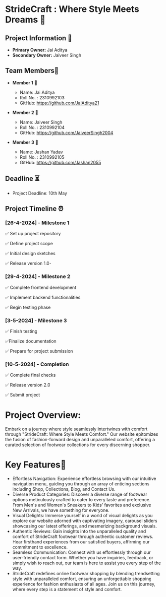 # StrideCraft : Where Style Meets Dreams 👟

## Project Information 📃
- **Primary Owner:** Jai Aditya
- **Secondary Owner:** Jaiveer Singh

## Team Members👥
- **Member 1** 👤
  - Name: Jai Aditya
  - Roll No. : 2310992103
  - GitHub: https://github.com/JaiAditya21

- **Member 2** 👤
  - Name: Jaiveer Singh
  - Roll No. : 2310992104
  - GitHub: https://github.com/JaiveerSingh2004

- **Member 3** 👤
  - Name: Jashan Yadav
  - Roll No. : 2310992105
  - GitHub: https://github.com/Jashan2055
 
## Deadline ⏳
- Project Deadline: 10th May

## Project Timeline ⏰

### [26-4-2024] - Milestone 1

✅ Set up project repository

✅ Define project scope

✅ Initial design sketches

✅ Release version 1.0-

### [29-4-2024] - Milestone 2

✅ Complete frontend development

✅ Implement backend functionalities

✅ Begin testing phase

### [3-5-2024] - Milestone 3

✅ Finish testing

✅Finalize documentation

✅ Prepare for project submission

### [10-5-2024] - Completion

✅ Complete final checks

✅ Release version 2.0

✅ Submit project

# Project Overview:

Embark on a journey where style seamlessly intertwines with comfort through "StrideCraft: Where Style Meets Comfort." Our website epitomizes the fusion of fashion-forward design and unparalleled comfort, offering a curated selection of footwear collections for every discerning shopper.

# Key Features🔑

- Effortless Navigation: Experience effortless browsing with our intuitive navigation menu, guiding you through an array of enticing sections including Shop, Collections, Blog, and Contact Us.
- Diverse Product Categories: Discover a diverse range of footwear options meticulously crafted to cater to every taste and preference. From Men's and Women's Sneakers to Kids' favorites and exclusive New Arrivals, we have something for everyone.
- Visual Delights: Immerse yourself in a world of visual delights as you explore our website adorned with captivating imagery, carousel sliders showcasing our latest offerings, and mesmerizing background visuals.
- Authentic Reviews: Gain insights into the unparalleled quality and comfort of StrideCraft footwear through authentic customer reviews. Hear firsthand experiences from our satisfied buyers, affirming our commitment to excellence. 
- Seamless Communication: Connect with us effortlessly through our user-friendly contact form. Whether you have inquiries, feedback, or simply wish to reach out, our team is here to assist you every step of the way.
- StrideCraft redefines online footwear shopping by blending trendsetting style with unparalleled comfort, ensuring an unforgettable shopping experience for fashion enthusiasts of all ages. Join us on this journey, where every step is a statement of style and comfort.





